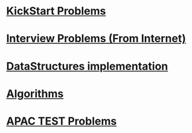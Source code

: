 <h1><a href="https://github.com/tanaykulkarni27/Python-Coding/blob/master/KickStart.md">KickStart Problems</a></h1>
<h1><a href="https://github.com/tanaykulkarni27/Python-Coding/blob/master/Interview.md">Interview Problems  (From Internet)</a></h1>
<h1><a href="https://github.com/tanaykulkarni27/Python-Coding/blob/master/DataStructures.md">DataStructures implementation</a></h1>
<h1><a href="https://github.com/tanaykulkarni27/Python-Coding/blob/master/knap.md">Algorithms</a></h1>
<h1><a href="https://github.com/tanaykulkarni27/Python-Coding/blob/master/apac.md">APAC TEST Problems</a></h1>

